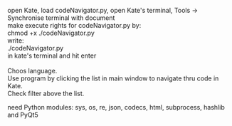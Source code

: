 open Kate, load codeNavigator.py, open Kate's terminal, Tools -> Synchronise terminal with document</br>
make execute rights for codeNavigator.py by:</br>
chmod +x ./codeNavigator.py</br>
write:</br>
./codeNavigator.py</br>
in kate's terminal and hit enter</br></br>
Choos language.</br>
Use program by clicking the list in main window to navigate thru code in Kate.</br>
Check filter above the list.</br>

need Python modules:
sys, os, re, json, codecs, html, subprocess, hashlib
and
PyQt5
